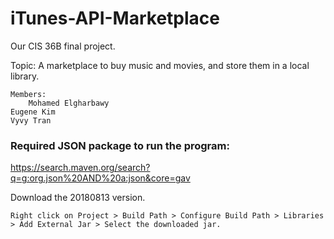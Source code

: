 # iTunes-API-Marketplace

Our CIS 36B final project.

Topic: A marketplace to buy music and movies, and store them in a local library.

	Members: 
		Mohamed Elgharbawy
    Eugene Kim
    Vyvy Tran
    
### Required JSON package to run the program:

https://search.maven.org/search?q=g:org.json%20AND%20a:json&core=gav

Download the 20180813 version.

    Right click on Project > Build Path > Configure Build Path > Libraries > Add External Jar > Select the downloaded jar.
    

